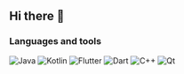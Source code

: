 ## Hi there 👋

### Languages and tools

![Java](https://img.shields.io/badge/Java-000051?style=flat-square&logo=java&)
![Kotlin](https://img.shields.io/badge/Kotlin-000051?style=flat-square&logo=kotlin&logoColor=47C5FB)
![Flutter](https://img.shields.io/badge/Flutter-000051?style=flat-square&logo=flutter&logoColor=47C5FB)
![Dart](https://img.shields.io/badge/Dart-000051?style=flat-square&logo=Dart&logoColor=097CDB)
![C++](https://img.shields.io/badge/-C++-000051?style=flat-square&logo=C%b2%2b)
![Qt](https://img.shields.io/badge/Qt-000051?style=flat-square&logo=Qt)

<!--
**beyond-godlike/beyond-godlike** is a ✨ _special_ ✨ repository because its `README.md` (this file) appears on your GitHub profile.

Here are some ideas to get you started:

- 🔭 I’m currently working on ...
- 🌱 I’m currently learning ...
- 👯 I’m looking to collaborate on ...
- 🤔 I’m looking for help with ...
- 💬 Ask me about ...
- 📫 How to reach me: ...
- 😄 Pronouns: ...
- ⚡ Fun fact: ...
-->
